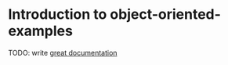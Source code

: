 # Introduction to object-oriented-examples

TODO: write [great documentation](http://jacobian.org/writing/what-to-write/)

